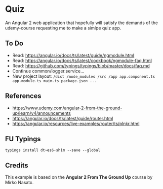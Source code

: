 # Quiz
An Angular 2 web application that hopefully will satisfy the demands of the udemy-course requesting me to make a simlpe quiz app.

## To Do
- Read: https://angular.io/docs/ts/latest/guide/ngmodule.html
- Read: https://angular.io/docs/ts/latest/cookbook/ngmodule-faq.html
- Read: https://github.com/typings/typings/blob/master/docs/faq.md
- Continue common/logger.service...
- New project layout:
`
    /dist
    /node_modules
    /src
      /app
        app.component.ts
        app.module.ts
      main.ts
    package.json
    ...
`

## References
- https://www.udemy.com/angular-2-from-the-ground-up/learn/v4/announcements
- https://angular.io/docs/ts/latest/guide/router.html
- https://angular.io/resources/live-examples/router/ts/plnkr.html

## FU Typings
`typings install dt~es6-shim --save --global`

## Credits
This example is based on the **Angular 2 From The Ground Up** course by Mirko Nasato.
